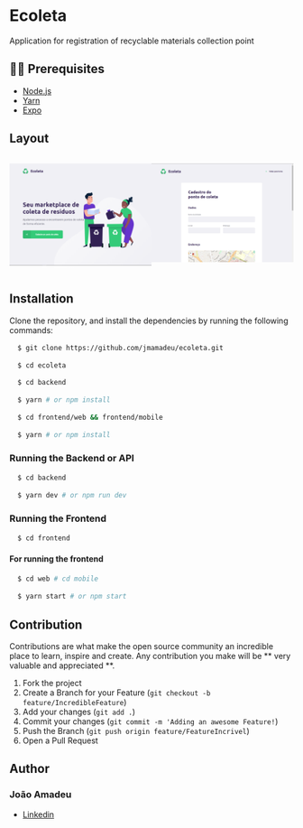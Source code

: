 # Ecoleta

Application for registration of recyclable materials collection point

## ✋🏻 Prerequisites

- [Node.js](https://nodejs.org/en/)
- [Yarn](https://yarnpkg.com/pt-BR/docs/install)
- [Expo](https://expo.io)

## Layout

<div style="display: flex; justify-content:space-between;">
<p style="text-align: center">
  <img src="./.github/img1.PNG">
<p>
<p style="text-align: center">
  <img src="./.github/img2.PNG">
<p>
</div>

## Installation

Clone the repository, and install the dependencies by running the following commands:

```sh
  $ git clone https://github.com/jmamadeu/ecoleta.git
```

```sh
  $ cd ecoleta
```

```sh
  $ cd backend
```

```sh
  $ yarn # or npm install
```

```sh
  $ cd frontend/web && frontend/mobile
```

```sh
  $ yarn # or npm install
```

### Running the Backend or API

```sh
  $ cd backend
```

```sh
  $ yarn dev # or npm run dev
```

### Running the Frontend

```sh
  $ cd frontend
```

#### For running the frontend

```sh
  $ cd web # cd mobile
```

```sh
  $ yarn start # or npm start
```

## Contribution

Contributions are what make the open source community an incredible place to learn, inspire and create. Any contribution you make will be ** very valuable and appreciated **.

1. Fork the project
2. Create a Branch for your Feature (`git checkout -b feature/IncredibleFeature`)
3. Add your changes (`git add .`)
4. Commit your changes (`git commit -m 'Adding an awesome Feature!`)
5. Push the Branch (`git push origin feature/FeatureIncrivel`)
6. Open a Pull Request

## Author

### João Amadeu

- [Linkedin](https://www.linkedin.com/in/jmamadeu/)
